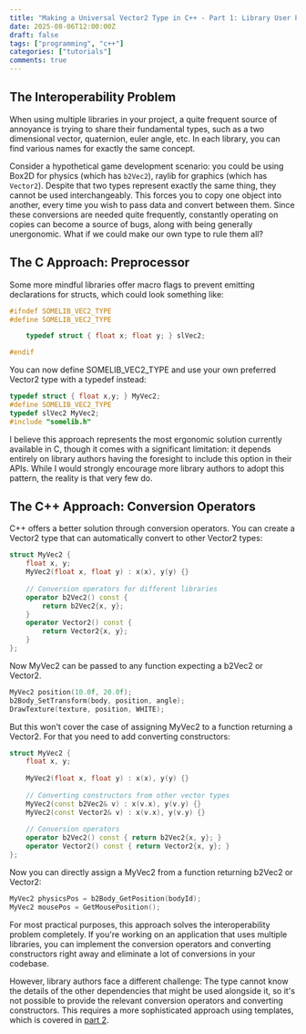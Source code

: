 ```yaml
---
title: "Making a Universal Vector2 Type in C++ - Part 1: Library User Perspective"
date: 2025-08-06T12:00:00Z
draft: false
tags: ["programming", "c++"]
categories: ["tutorials"]
comments: true
---
```


## The Interoperability Problem

When using multiple libraries in your project, a quite frequent source of annoyance is trying to share their fundamental types, such as a two dimensional vector, quaternion, euler angle, etc. In each library, you can find various names for exactly the same concept.

Consider a hypothetical game development scenario: you could be using Box2D for physics (which has `b2Vec2`), raylib for graphics (which has `Vector2`). Despite that two types represent exactly the same thing, they cannot be used interchangeably. This forces you to copy one object into another, every time you wish to pass data and convert between them. Since these conversions are needed quite frequently, constantly operating on copies can become a source of bugs, along with being generally unergonomic. What if we could make our own type to rule them all? 

## The C Approach: Preprocessor

Some more mindful libraries offer macro flags to prevent emitting declarations for structs, which could look something like:

```c
#ifndef SOMELIB_VEC2_TYPE
#define SOMELIB_VEC2_TYPE

    typedef struct { float x; float y; } slVec2;

#endif
```

You can now define SOMELIB_VEC2_TYPE and use your own preferred Vector2 type with a typedef instead:
```c
typedef struct { float x,y; } MyVec2;
#define SOMELIB_VEC2_TYPE
typedef slVec2 MyVec2;
#include "somelib.h"
```

I believe this approach represents the most ergonomic solution currently available in C, though it comes with a significant limitation: it depends entirely on library authors having the foresight to include this option in their APIs. While I would strongly encourage more library authors to adopt this pattern, the reality is that very few do.

## The C++ Approach: Conversion Operators

C++ offers a better solution through conversion operators. You can create a Vector2 type that can automatically convert to other Vector2 types:

```cpp
struct MyVec2 {
    float x, y;
    MyVec2(float x, float y) : x(x), y(y) {}
    
    // Conversion operators for different libraries
    operator b2Vec2() const {
        return b2Vec2{x, y};
    }
    operator Vector2() const {
        return Vector2{x, y};
    }
};
```

Now MyVec2 can be passed to any function expecting a b2Vec2 or Vector2.

```cpp
MyVec2 position(10.0f, 20.0f);
b2Body_SetTransform(body, position, angle);
DrawTexture(texture, position, WHITE);
```

But this won't cover the case of assigning MyVec2 to a function returning a Vector2.
For that you need to add converting constructors:

```cpp
struct MyVec2 {
    float x, y;
    
    MyVec2(float x, float y) : x(x), y(y) {}
    
    // Converting constructors from other vector types
    MyVec2(const b2Vec2& v) : x(v.x), y(v.y) {}
    MyVec2(const Vector2& v) : x(v.x), y(v.y) {}
    
    // Conversion operators
    operator b2Vec2() const { return b2Vec2{x, y}; }
    operator Vector2() const { return Vector2{x, y}; }
};
```

Now you can directly assign a MyVec2 from a function returning b2Vec2 or Vector2:     
```cpp
MyVec2 physicsPos = b2Body_GetPosition(bodyId);
MyVec2 mousePos = GetMousePosition();
```

For most practical purposes, this approach solves the interoperability problem completely. If you're working on an application that uses multiple libraries, you can implement the conversion operators and converting constructors right away and eliminate a lot of conversions in your codebase.

However, library authors face a different challenge: The type cannot know the details of the other dependencies that might be used alongside it, so it's not possible to provide the relevant conversion operators and converting constructors. This requires a more sophisticated approach using templates, which is covered in [part 2](/posts/universal_vector2_cpp_pt2/).